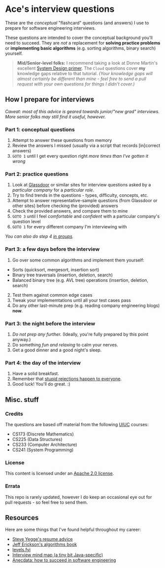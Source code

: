# Ace's interview questions
These are the _conceptual_ "flashcard" questions (and answers) I use to prepare for software engineering interviews.

These questions are intended to cover the conceptual background you'll need to succeed. They are _not_ a replacement for **solving practice problems** or **implementing basic algorithms** (e.g. sorting algorithms, binary search) yourself.

> **Mid/Senior-level folks:** I recommend taking a look at Donne Martin's excellent [System Design primer](https://github.com/donnemartin/system-design-primer). The `Cloud` questions cover **my** knowledge gaps relative to that tutorial. _(Your knowledge gaps will almost certainly be different than mine - feel free to send a pull request with your own questions for things I didn't cover.)_

## How I prepare for interviews
_Caveat: most of this advice is geared towards junior/"new grad" interviews. More senior folks may still find it useful, however._

### Part 1: conceptual questions
1. Attempt to answer these questions from memory
2. Review the answers I missed (usually via a script that records [in]correct answers)
3. `GOTO 1` until I get every question right _more times than I've gotten it wrong_

### Part 2: practice questions
1. Look at [Glassdoor](https://glassdoor.com) or similar sites for interview questions asked by a _particular company_ for a _particular role_.
2. Try to find trends in the questions - types, difficulty, concepts, etc.
3. Attempt to answer representative-sample questions (from Glassdoor or other sites) before checking the (provided) answers
4. Check the provided answers, and compare them to mine
5. `GOTO 3` until I feel _comfortable_ and _confident_ with a particular company's question level
6. `GOTO 1` for every different company I'm interviewing with

_You can also do step 4 [in groups](http://ideas.time.com/2011/11/30/the-protege-effect/)._

### Part 3: a few days before the interview
1. Go over some common algorithms and implement them yourself:
- Sorts (quicksort, mergesort, insertion sort)
- Binary tree traversals (insertion, deletion, search)
- Balanced binary tree (e.g. AVL tree) operations (insertion, deletion, search)
2. Test them against common edge cases
3. Tweak your implememtations until all your test cases pass
4. Do any other last-minute prep (e.g. reading company engineering blogs) **now**.

### Part 3: the night before the interview
1. _Do not prep any further._ (Ideally, you're fully prepared by this point anyway.)
2. Do something _fun and relaxing_ to calm your nerves.
3. Get a good dinner and a good night's sleep.

### Part 4: the day of the interview
1. Have a solid breakfast.
2. Remember that [stupid rejections happen to everyone](https://rejected.us/).
3. Good luck! You'll do great. :)

## Misc. stuff
### Credits
The questions are based off material from the following [UIUC](https://illinois.edu) courses:
- CS173 (Discrete Mathematics)
- CS225 (Data Structures)
- CS233 (Computer Architecture)
- CS241 (System Programming)

### License
This content is licensed under an [Apache 2.0 license](https://www.apache.org/licenses/LICENSE-2.0).

### Errata
This repo is rarely updated, however I do keep an occasional eye out for pull requests - so feel free to send them.

## Resources
Here are some things that I've found helpful throughout my career:
- [Steve Yegge's resume advice](https://steve-yegge.blogspot.com/2007/09/ten-tips-for-slightly-less-awful-resume.html)
- [Jeff Erickson's algorithms book](https://algorithms.wtf)
- [levels.fyi](https://levels.fyi)
- [Interview mind map (a tiny bit Java-specific)](https://www.reddit.com/r/cscareerquestions/comments/6tc4uw/i_created_a_mind_map_of_nearly_all_the_concepts/)
- [Anecdata: how to succeed in software engineering](https://www.reddit.com/r/cscareerquestions/comments/49iyhw/to_those_more_successful_than_most_how_do_you_get/)
